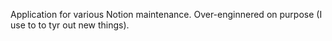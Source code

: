 Application for various Notion maintenance. Over-enginnered on purpose (I use to to tyr out new things).
